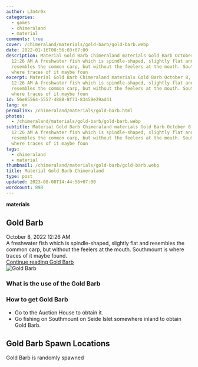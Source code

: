 ```yaml
---
author: L3n4r0x
categories:
  - games
  - chimeraland
  - material
comments: true
cover: /chimeraland/materials/gold-barb/gold-barb.webp
date: 2022-01-16T00:56:03+07:00
description: Material Gold Barb Chimeraland materials Gold Barb October 8, 2022
  12:26 AM A freshwater fish which is spindle-shaped, slightly flat and
  resembles the common carp, but without the feelers at the mouth. Southmount is
  where traces of it maybe foun
excerpt: Material Gold Barb Chimeraland materials Gold Barb October 8, 2022
  12:26 AM A freshwater fish which is spindle-shaped, slightly flat and
  resembles the common carp, but without the feelers at the mouth. Southmount is
  where traces of it maybe foun
id: 56e85564-5557-4888-8f71-83459e29ad41
lang: en
permalink: /chimeraland/materials/gold-barb.html
photos:
  - /chimeraland/materials/gold-barb/gold-barb.webp
subtitle: Material Gold Barb Chimeraland materials Gold Barb October 8, 2022
  12:26 AM A freshwater fish which is spindle-shaped, slightly flat and
  resembles the common carp, but without the feelers at the mouth. Southmount is
  where traces of it maybe foun
tags:
  - chimeraland
  - material
thumbnail: /chimeraland/materials/gold-barb/gold-barb.webp
title: Material Gold Barb Chimeraland
type: post
updated: 2023-08-08T14:44:56+07:00
wordcount: 898
---
```


<link
  rel="stylesheet"
  href="https://rawcdn.githack.com/dimaslanjaka/Web-Manajemen/870a349/css/bootstrap-5-3-0-alpha3-wrapper.css"
/>
<section id="bootstrap-wrapper">
  <div data-bs-theme="dark">
    <div
      class="row g-0 border rounded overflow-hidden flex-md-row mb-4 shadow-sm position-relative bg-dark text-light"
    >
      <div class="col p-4 d-flex flex-column position-static">
        <strong class="d-inline-block mb-2 text-success">materials</strong>
        <h2 class="mb-0">Gold Barb</h2>
        <div class="mb-1 text-muted">October 8, 2022 12:26 AM</div>
        <div class="mb-2 border p-1">
          A freshwater fish which is spindle-shaped, slightly flat and resembles
          the common carp, but without the feelers at the mouth. Southmount is
          where traces of it maybe found.
        </div>
        <a
          href="/chimeraland/materials/gold-barb.html"
          class="stretched-link d-none text-primary"
          >Continue reading Gold Barb</a
        >
      </div>
      <div class="col-auto d-none d-md-block d-lg-block">
        <img
          src="https://www.webmanajemen.com/chimeraland/materials/gold-barb/gold-barb.webp"
          alt="Gold Barb"
        />
      </div>
    </div>
    <div class="row">
      <div class="col-lg-6 col-12 mb-2">
        <div class="card">
          <div class="card-body">
            <h3 class="card-title">What is the use of the Gold Barb</h3>
            <div class="card-text"><ul></ul></div>
          </div>
        </div>
      </div>
      <div class="col-lg-6 col-12 mb-2">
        <div class="card">
          <div class="card-body">
            <h3 class="card-title">How to get Gold Barb</h3>
            <div class="card-text">
              <ul>
                <li>Go to the Auction House to obtain it.</li>
                <li>
                  Go fishing on Southmount on Seide Islet somewhere inland to
                  obtain Gold Barb.
                </li>
              </ul>
            </div>
          </div>
        </div>
      </div>
      <div class="col-12 mb-2">
        <h2>Gold Barb Spawn Locations</h2>
        <p>Gold Barb is randomly spawned</p>
      </div>
    </div>
  </div>
</section>